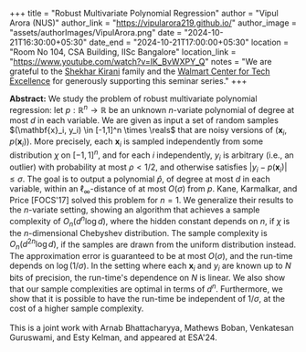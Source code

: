+++
title = "Robust Multivariate Polynomial Regression"
author = "Vipul Arora (NUS)"
author_link = "https://vipularora219.github.io/"
author_image = "assets/authorImages/VipulArora.png"
date = "2024-10-21T16:30:00+05:30"
date_end = "2024-10-21T17:00:00+05:30"
location = "Room No 104, CSA Building, IISc Bangalore"
location_link = "https://www.youtube.com/watch?v=IK_BvWXPY_Q"
notes = "We are grateful to the <a href = "https://www.accel.com/people/shekhar-kirani" target= "_blank">Shekhar Kirani</a> family and the <a href = "https://www.csa.iisc.ac.in/cfe-walmart/" target= "_blank">Walmart Center for Tech Excellence</a> for generously supporting this seminar series."
+++

<b>Abstract:</b>
We study the problem of robust multivariate polynomial regression: 
let $p : \mathbb{R}^n \to \mathbb{R}$ be an unknown $n$-variate polynomial of degree at most $d$ in each variable. We are given 
as input a set of random samples $(\mathbf{x}_i, y_i) \in [-1,1]^n \times \reals$ that are noisy versions of 
$(\mathbf{x}_i, p(\mathbf{x}_i))$. More precisely, each $\mathbf{x}_i$ is sampled independently from some distribution 
$\chi$ on $[-1,1]^n$, and for each $i$ independently, $y_i$ is arbitrary (i.e., an outlier) with probability at most 
$\rho < 1/2$, and otherwise satisfies $|y_i - p(\mathbf{x}_i)| \leq \sigma$. The goal is to output a polynomial 
$\hat{p}$, of degree at most $d$ in each variable, within an $\ell_\infty$-distance of at most $O(\sigma)$ from $p$.
Kane, Karmalkar, and Price [FOCS'17] solved this problem for $n=1$. We generalize their results to the $n$-variate 
setting, showing an algorithm that achieves a sample complexity of $O_n(d^n \log d)$, where the hidden constant 
depends on $n$, if $\chi$ is the $n$-dimensional Chebyshev distribution. 
The sample complexity is $O_n(d^{2n} \log d)$, if the samples are drawn from the uniform distribution instead. 
The approximation error is guaranteed to be at most $O(\sigma)$, and the run-time depends on $\log(1/\sigma)$. In 
the setting where each $\mathbf{x}_i$ and $y_i$ are known up to $N$ bits of precision, the run-time's dependence 
on $N$ is linear. We also show that our sample complexities are optimal in terms of $d^n$. 
Furthermore, we show that it is possible to have the run-time be independent of $1/\sigma$, at the cost of a 
higher sample complexity.
<br><br>
This is a joint work with Arnab Bhattacharyya, Mathews Boban, Venkatesan Guruswami, and Esty Kelman, and 
appeared at ESA'24.